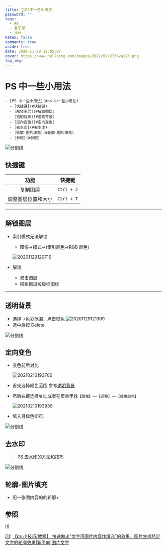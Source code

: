 ```yaml
---
title: 😵‍💫PS中一些小用法
password: ""
tags:
  - PS
  - 备忘录
  - 设计
katex: false
comments: true
aside: true
date: 2020-11-29 12:05:07
cover: https://www.helloimg.com/images/2022/02/27/GVai2K.png
top_img:
---
```


# PS 中一些小用法

<!--
 * @Author: Weidows
 * @Date: 2020-11-29 12:05:07
 * @LastEditors: Weidows
 * @LastEditTime: 2022-03-06 00:23:56
 * @FilePath: \Blog-private\source\_posts\design\PS.md
 * @Description:
-->

```pullquote mindmap mindmap-md
- [PS 中一些小用法](#ps-中一些小用法)
  - [快捷键](#快捷键)
  - [解锁图层](#解锁图层)
  - [透明背景](#透明背景)
  - [定向变色](#定向变色)
  - [去水印](#去水印)
  - [轮廓-图片填充](#轮廓-图片填充)
  - [参照](#参照)
```

<a>![分割线](https://cdn.jsdelivr.net/gh/Weidows/Images/img/divider.png)</a>

## 快捷键

|        功能        |   快捷键   |
| :----------------: | :--------: |
|      复制图层      | `Ctrl + J` |
| 调整图层位置和大小 | `Ctrl + T` |

---

## 解锁图层

- 索引模式无法解锁

  - 图像->模式->(索引颜色->RGB 颜色)

  ![20201129120716](https://www.helloimg.com/images/2022/02/27/GV393v.png)

- 解锁
  - 双击图层
  - 把锁拖进垃圾桶图标

---

## 透明背景

- 选择->色彩范围，点击取色
  ![20201129121309](https://www.helloimg.com/images/2022/02/27/GVErOM.png)
- 选中后按 Delete

<a>![分割线](https://cdn.jsdelivr.net/gh/Weidows/Images/img/divider.png)</a>

## 定向变色

- 变色前后对比

  <img src="https://www.helloimg.com/images/2022/02/27/GVLV5u.png" alt="20210210193706" />

- 首先选择颜色范围,参考[透明背景](#透明背景)

- 然后右键选择`填充`,或者在菜单里找`【图像】——【调整】——【替换颜色】`

  <img src="https://www.helloimg.com/images/2022/02/27/GV4sBv.png" alt="20210210193939" />

- 填入目标色即可.

<a>![分割线](https://cdn.jsdelivr.net/gh/Weidows/Images/img/divider.png)</a>

## 去水印

> [PS 去水印的方法和技巧](https://zhuanlan.zhihu.com/p/45458379)

<a>![分割线](https://cdn.jsdelivr.net/gh/Weidows/Images/img/divider.png)</a>

## 轮廓-图片填充

- 用一张图内容的的轮廓+



## 参照

<sup id='cite_ref-1'>[\[1\]](#cite_note-1)</sup>

<a name='cite_note-1' href='#cite_ref-1'>[1]</a>: [【ps 小技巧/教程】 快速做出“文字用图片内容作填充”的效果，图片生成特定文字的轮廓效果|新手向|图片文字](https://www.bilibili.com/video/BV12p4y1z7FZ?spm_id_from=..search-card.all.click)
